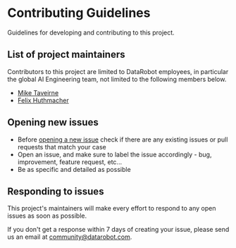 # Contributing Guidelines

Guidelines for developing and contributing to this project.

## List of project maintainers

Contributors to this project are limited to DataRobot employees, in particular the global AI Engineering team, not limited to the following members below.

- [Mike Taveirne](https://github.com/sickmint79)
- [Felix Huthmacher](https://github.com/fhuthmacher)

## Opening new issues

- Before [opening a new issue](https://github.com/datarobot-community/ai_engineering/issues) check if there are any existing issues or pull requests that match your case
- Open an issue, and make sure to label the issue accordingly - bug, improvement, feature request, etc...
- Be as specific and detailed as possible



## Responding to issues 

This project's maintainers will make every effort to respond to any open issues as soon as possible.

If you don't get a response within 7 days of creating your issue, please send us an email at community@datarobot.com.



